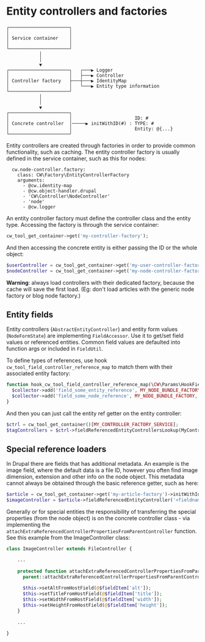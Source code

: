 Entity controllers and factories
================================


```
┌──────────────────────┐
│                      │
│ Service container    │
│                      │
└──────────────────────┘
            │
            │
            ▼
┌──────────────────────┐   ┌───▶ Logger
│                      │   ├───▶ Controller
│ Controller factory   ├───┼───▶ IdentityMap
│                      │   └───▶ Entity type information
└──────────────────────┘
            │
            │
            ▼
┌──────────────────────┐
│                      │                       ID: #
│ Concrete controller  │─────▶ initWithID(#) : TYPE: #
│                      │                       Entity: @{...}
└──────────────────────┘
```

Entity controllers are created through factories in order to provide common functionality, such as caching. The entity controller factory is usually defined in the service container, such as this for nodes:

```
  cw.node-controller.factory:
    class: CW\Factory\EntityControllerFactory
    arguments:
      - @cw.identity-map
      - @cw.object-handler.drupal
      - 'CW\Controller\NodeController'
      - 'node'
      - @cw.logger
```

An entity controller factory must define the controller class and the entity type. Accessing the factory is through the service container:

```php
cw_tool_get_container->get('my-controller-factory');
```

And then accessing the concrete entity is either passing the ID or the whole object:

```php
$userController = cw_tool_get_container->get('my-user-controller-factory')->initWithId(123);
$nodeController = cw_tool_get_container->get('my-node-controller-factory')->initWithEntity($node);
```

**Warning**: always load controllers with their dedicated factory, because the cache will save the first load. (Eg: don't load articles with the generic node factory or blog node factory.)


Entity fields
-------------


Entity controllers (```AbstractEntityController```) and entity form values (```NodeFormState```) are implementing ```FieldAccessor```. Use it to get/set field values or referenced entities. Common field values are defaulted into function args or included in ```FieldUtil```.

To define types of references, use hook ```cw_tool_field_controller_reference_map``` to match them with their associated entity factory:

```php
function hook_cw_tool_field_controller_reference_map(\CW\Params\HookFieldControllerReferenceMapCollector $collector) {
  $collector->add('field_some_entity_reference', MY_NODE_BUNDLE_FACTORY);
  $collector->add('field_some_node_reference', MY_NODE_BUNDLE_FACTORY, \CW\Util\FieldUtil::KEY_NODEREFERENCE_ID);
}
```

And then you can just call the entity ref getter on the entity controller:

```php
$ctrl = cw_tool_get_container()[MY_CONTROLLER_FACTORY_SERVICE];
$tagControllers = $ctrl->fieldReferencedEntityControllersLookup(MyController::FIELD_TAG);
```


Special reference loaders
-------------------------

In Drupal there are fields that has additional metadata. An example is the image field, where the default data is a file ID, however you often find image dimension, extension and other info on the node object. This metadata cannot always be obtained through the basic reference getter, such as here:
 
 
```php
$article = cw_tool_get_container->get('my-article-factory')->initWithId(123);
$imageController = $article->fieldReferencedEntityController('<fieldname>', <image factory>);
```

Generally or for special entities the responsibility of transferring the special properties (from the node object) is on the concrete controller class - via implementing the `attachExtraReferencedControllerPropertiesFromParentController` function. See this example from the ImageController class:

```php
class ImageController extends FileController {

    ...
  
    protected function attachExtraReferencedControllerPropertiesFromParentController(array $fieldItem) {
      parent::attachExtraReferencedControllerPropertiesFromParentController($fieldItem);
  
      $this->setAltFromHostField(@$fieldItem['alt']);
      $this->setTitleFromHostField(@$fieldItem['title']);
      $this->setWidthFromHostField(@$fieldItem['width']);
      $this->setHeightFromHostField(@$fieldItem['height']);
    }
    
    ...

}
```